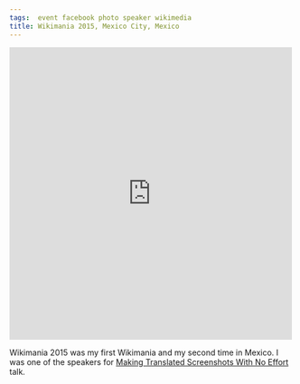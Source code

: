 ```yaml
---
tags:  event facebook photo speaker wikimedia
title: Wikimania 2015, Mexico City, Mexico
---
```

<iframe src="https://www.facebook.com/plugins/post.php?href=https%3A%2F%2Fwww.facebook.com%2Fmedia%2Fset%2F%3Fset%3Da.10153736544092290.1073741835.735252289%26type%3D3&width=500" width="500" height="518" style="border:none;overflow:hidden" scrolling="no" frameborder="0" allowTransparency="true"></iframe>

Wikimania 2015 was my first Wikimania and my second time in Mexico. I was one of the speakers for [Making Translated Screenshots With No Effort](https://wikimania2015.wikimedia.org/wiki/Submissions/Making_Translated_Screenshots_With_No_Effort) talk.
